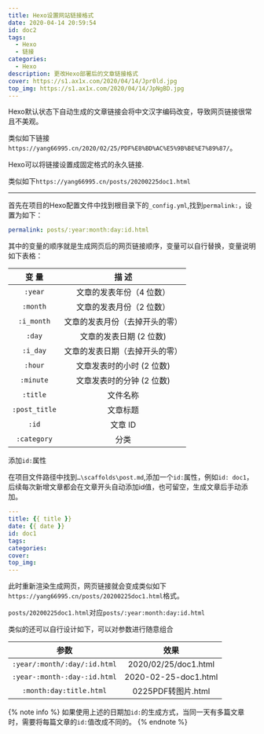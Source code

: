 ```yaml
---
title: Hexo设置网站链接格式
date: 2020-04-14 20:59:54
id: doc2
tags:
  - Hexo
  - 链接
categories:
  - Hexo
description: 更改Hexo部署后的文章链接格式
cover: https://s1.ax1x.com/2020/04/14/Jpr0ld.jpg
top_img: https://s1.ax1x.com/2020/04/14/JpNgBD.jpg
---
```



Hexo默认状态下自动生成的文章链接会将中文汉字编码改变，导致网页链接很常且不美观。

类似如下链接`https://yang66995.cn/2020/02/25/PDF%E8%BD%AC%E5%9B%BE%E7%89%87/`。

Hexo可以将链接设置成固定格式的永久链接.

类似如下`https://yang66995.cn/posts/20200225doc1.html`

------

首先在项目的Hexo配置文件中找到根目录下的`_config.yml`,找到`permalink:`，设置为如下：

```yml
permalink: posts/:year:month:day:id.html
```

其中的变量的顺序就是生成网页后的网页链接顺序，变量可以自行替换，变量说明如下表格：

|   **变 量**   |           **描 述**            |
| :-----------: | :----------------------------: |
|    `:year`    |    文章的发表年份（4 位数）    |
|   `:month`    |    文章的发表月份（2 位数）    |
|  `:i_month`   | 文章的发表月份（去掉开头的零） |
|    `:day`     |    文章的发表日期 (2 位数)     |
|   `:i_day`    | 文章的发表日期（去掉开头的零） |
|    `:hour`    |   文章发表时的小时 (2 位数)    |
|   `:minute`   |   文章发表时的分钟 (2 位数)    |
|   `:title`    |            文件名称            |
| `:post_title` |            文章标题            |
|     `:id`     |            文章 ID             |
|  `:category`  |              分类              |

添加`id:`属性

在项目文件路径中找到`…\scaffolds\post.md`,添加一个`id:`属性，例如`id: doc1`，后续每次新增文章都会在文章开头自动添加id值，也可留空，生成文章后手动添加。

```yml
---
title: {{ title }}
date: {{ date }}
id: doc1
tags:
categories:
cover:
top_img:
---
```
此时重新渲染生成网页，网页链接就会变成类似如下`https://yang66995.cn/posts/20200225doc1.html`格式。

`posts/20200225doc1.html`对应`posts/:year:month:day:id.html`

类似的还可以自行设计如下，可以对参数进行随意组合

|           **参数**           |       **效果**       |
| :--------------------------: | :------------------: |
| `:year/:month/:day/:id.html` | 2020/02/25/doc1.html |
| `:year-:month-:day-:id.html` | 2020-02-25-doc1.html |
|   `:month:day:title.html`    |  0225PDF转图片.html  |

{% note info %}
如果使用上述的日期加`id:`的生成方式，当同一天有多篇文章时，需要将每篇文章的`id:`值改成不同的。
{% endnote %}
